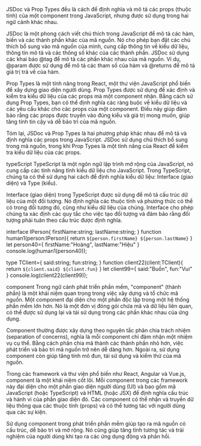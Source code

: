 JSDoc và Prop Types đều là cách để định nghĩa và mô tả các props (thuộc tính) của một component trong JavaScript, nhưng được sử dụng trong hai ngữ cảnh khác nhau.

JSDoc là một phong cách viết chú thích trong JavaScript để mô tả các hàm, biến và các thành phần khác của mã nguồn. Nó cho phép bạn đặt các chú thích bổ sung vào mã nguồn của mình, cung cấp thông tin về kiểu dữ liệu, thông tin mô tả và các thông số khác của các thành phần. JSDoc sử dụng các khai báo @tag để mô tả các phần khác nhau của mã nguồn. Ví dụ, @param được sử dụng để mô tả các tham số của hàm và @returns để mô tả giá trị trả về của hàm.

Prop Types là một tính năng trong React, một thư viện JavaScript phổ biến để xây dựng giao diện người dùng. Prop Types được sử dụng để xác định và kiểm tra kiểu dữ liệu của các props mà một component nhận. Bằng cách sử dụng Prop Types, bạn có thể định nghĩa các ràng buộc về kiểu dữ liệu và các yêu cầu khác cho các props của một component. Điều này giúp đảm bảo rằng các props được truyền vào đúng kiểu và giá trị mong muốn, giúp tăng tính tin cậy và dễ bảo trì của mã nguồn.

Tóm lại, JSDoc và Prop Types là hai phương pháp khác nhau để mô tả và định nghĩa các props trong JavaScript. JSDoc sử dụng chú thích bổ sung trong mã nguồn, trong khi Prop Types là một tính năng của React để kiểm tra kiểu dữ liệu của các props.


typeScript
TypeScript là một ngôn ngữ lập trình mở rộng của JavaScript, nó cung cấp các tính năng tĩnh kiểu dữ liệu cho JavaScript. Trong TypeScript, chúng ta có thể sử dụng hai cách để định nghĩa kiểu dữ liệu: Interface (giao diện) và Type (kiểu).

Interface (giao diện) trong TypeScript được sử dụng để mô tả cấu trúc dữ liệu của một đối tượng. Nó định nghĩa các thuộc tính và phương thức có thể có trong đối tượng đó, cũng như kiểu dữ liệu của chúng. Interface cho phép chúng ta xác định các quy tắc cho việc tạo đối tượng và đảm bảo rằng đối tượng phải tuân theo cấu trúc được định nghĩa.


interface IPerson{
    firstName:string;
    lastName:string;
}
function human1(person:IPerson){
    return `${person.firstName} ${person.lastName}`
}
let person40={
    firstName:"Hoàng",
    lastName:"Hiệu"
}
console.log(human1(person40));

type TClient={
    said:string;
    fun:string;
}
function client22(client:TClient){
    return `${client.said} ${client.fun}`
}
let client99={
    said:"Buồn",
    fun:"Vui"
}
console.log(client22(client99));

component
Trong ngữ cảnh phát triển phần mềm, "component" (thành phần) là một khái niệm quan trọng trong việc xây dựng và tổ chức mã nguồn. Một component đại diện cho một phần độc lập trong một hệ thống phần mềm lớn hơn. Nó là một đơn vị đóng gói chứa mã và dữ liệu liên quan, có thể được sử dụng lại và tái sử dụng trong các phần khác nhau của ứng dụng.

Component thường được xây dựng theo nguyên tắc phân chia trách nhiệm (separation of concerns), nghĩa là mỗi component chỉ đảm nhận một nhiệm vụ cụ thể. Bằng cách phân chia mã thành các thành phần nhỏ hơn, việc phát triển và bảo trì mã nguồn trở nên dễ dàng hơn. Ngoài ra, sử dụng component còn giúp tăng tính mô đun, tái sử dụng và kiểm thử của mã nguồn.

Trong các framework và thư viện phổ biến như React, Angular và Vue.js, component là một khái niệm cốt lõi. Mỗi component trong các framework này đại diện cho một phần giao diện người dùng (UI) và bao gồm mã JavaScript (hoặc TypeScript) và HTML (hoặc JSX) để định nghĩa cấu trúc và hành vi của phần giao diện đó. Các component có thể nhận và truyền dữ liệu thông qua các thuộc tính (props) và có thể tương tác với người dùng qua các sự kiện.

Sử dụng component trong phát triển phần mềm giúp tạo ra mã nguồn có cấu trúc, dễ bảo trì và mở rộng. Nó cũng giúp tăng tính tương tác và trải nghiệm của người dùng khi tạo ra các ứng dụng động và phản hồi.